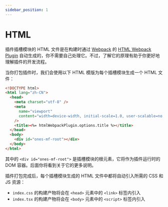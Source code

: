 ```yaml
---
sidebar_position: 1
---
```


# HTML

插件插槽模块的 HTML 文件是在构建时通过 [Webpack](https://webpack.docschina.org/) 的 [HTML Webpack Plugin](https://github.com/jantimon/html-webpack-plugin) 自动生成的，你不需要自己处理它。不过，了解它的原理有助于你更好地理解插件的开发流程。

当你打包插件时，我们会使用以下 HTML 模版为每个插槽模块生成一个 HTML 文件：

```html
<!DOCTYPE html>
<html lang="zh-CN">
  <head>
    <meta charset="utf-8" />
    <meta
      name="viewport"
      content="width=device-width, initial-scale=1.0, user-scalable=no, viewport-fit=cover"
    />
    <title><%= htmlWebpackPlugin.options.title %></title>
  </head>
  <body>
    <div id="ones-mf-root"></div>
  </body>
</html>
```

其中的 `<div id="ones-mf-root">` 是插槽模块的根元素，它将作为插件运行时的 DOM 容器。后面你将看到关于它的更多说明。

插件打包完成后，每个插槽模块生成的 HTML 文件中都将自动引入所需的 CSS 和 JS 资源：

- `index.css` 的构建产物将会在 `<head>` 元素中的 `<link>` 标签内引入
- `index.tsx` 的构建产物将会在 `<body>` 元素中的 `<script>` 标签内引入
